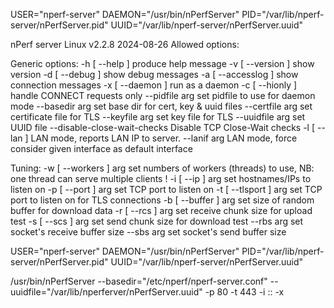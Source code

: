 USER="nperf-server"
DAEMON="/usr/bin/nPerfServer"
PID="/var/lib/nperf-server/nPerfServer.pid"
UUID="/var/lib/nperf-server/nPerfServer.uuid"



nPerf server Linux v2.2.8 2024-08-26
Allowed options:

Generic options:
  -h [ --help ]                 produce help message
  -v [ --version ]              show version
  -d [ --debug ]                show debug messages
  -a [ --accesslog ]            show connection messages
  -x [ --daemon ]               run as a daemon
  -c [ --hionly ]               handle CONNECT requests only
  --pidfile arg                 set pidfile to use for daemon mode
  --basedir arg                 set base dir for cert, key & uuid files
  --certfile arg                set certificate file for TLS
  --keyfile arg                 set key file for TLS
  --uuidfile arg                set UUID file
  --disable-close-wait-checks   Disable TCP Close-Wait checks
  -l [ --lan ]                  LAN mode, reports LAN IP to server.
  --lanif arg                   LAN mode, force consider given interface as 
                                default interface

Tuning:
  -w [ --workers ] arg          set numbers of workers (threads) to use, NB: 
                                one thread can serve multiple clients !
  -i [ --ip ] arg               set hostnames/IPs to listen on
  -p [ --port ] arg             set TCP port to listen on
  -t [ --tlsport ] arg          set TCP port to listen on for TLS connections
  -b [ --buffer ] arg           set size of random buffer for download data
  -r [ --rcs ] arg              set receive chunk size for upload test
  -s [ --scs ] arg              set send chunk size for download test
  --rbs arg                     set socket's receive buffer size
  --sbs arg                     set socket's send buffer size



USER="nperf-server"
DAEMON="/usr/bin/nPerfServer"
PID="/var/lib/nperf-server/nPerfServer.pid"
UUID="/var/lib/nperf-server/nPerfServer.uuid"


/usr/bin/nPerfServer --basedir="/etc/nperf/nperf-server.conf" --uuidfile="/var/lib/nperferver/nPerfServer.uuid" -p 80 -t 443 -i :: -x
